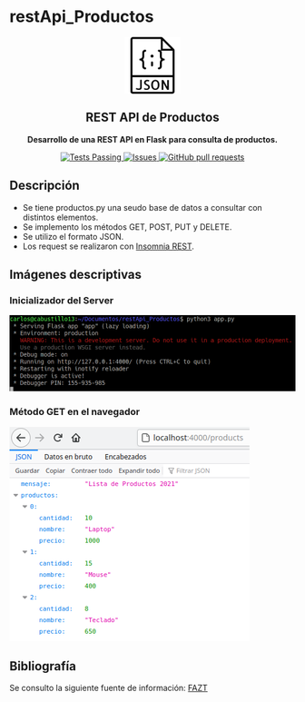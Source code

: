 # restApi_Productos

<p align="center">
 <img width="100px" src="https://github.com/cabustillo13/restApi_Productos/blob/main/Recursos/json.svg" align="center" alt="REST API con FLASK" />
 <h2 align="center">REST API de Productos</h2>
 <p align="center"><b>Desarrollo de una REST API en Flask para consulta de productos.</b></p>

</p>
  <p align="center">
    <a href="https://github.com/cabustillo13/restApi_Productos/actions/new">
      <img alt="Tests Passing" src="https://github.com/anuraghazra/github-readme-stats/workflows/Test/badge.svg" />
    </a>
        <a href="https://github.com/cabustillo13/restApi_Productos/issues">
      <img alt="Issues" src="https://img.shields.io/github/issues/cabustillo13/restApi_Productos?color=0088ff" />
    </a>
    <a href="https://github.com/cabustillo13/restApi_Productos/pulls">
      <img alt="GitHub pull requests" src="https://img.shields.io/github/issues-pr/cabustillo13/restApi_Productos?color=0088ff" />
    </a>
    <br />
</p>

## Descripción
- Se tiene productos.py una seudo base de datos a consultar con distintos elementos. 
- Se implemento los métodos GET, POST, PUT y DELETE.
- Se utilizo el formato JSON.
- Los request se realizaron con [Insomnia REST](https://insomnia.rest/download).

## Imágenes descriptivas
### Inicializador del Server
![Server ON](https://github.com/cabustillo13/restApi_Productos/blob/main/Recursos/serverON.png)

### Método GET en el navegador
![JSON](https://github.com/cabustillo13/restApi_Productos/blob/main/Recursos/products.png)

## Bibliografía
Se consulto la siguiente fuente de información: [FAZT](https://www.youtube.com/watch?v=Esdj9wlBOaI)
